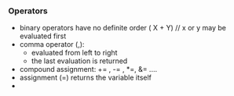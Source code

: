 ### Operators
- binary operators have no definite order ( X + Y) // x or y may be evaluated first
- comma operator (,):
    - evaluated from left to right
    - the last evaluation is returned
- compound assignment: += , -= , *=, &= ....
- assignment (=) returns the variable itself
- 
